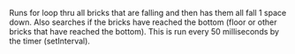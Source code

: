 Runs for loop thru all bricks that are falling and then has them all fall 1 space down. Also searches if the bricks have reached the bottom (floor or other bricks that have reached the bottom). This is run every 50 milliseconds by the timer (setInterval). 